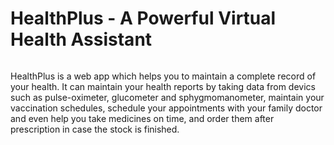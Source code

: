 # HealthPlus -  A Powerful Virtual Health Assistant
<center><img src=""></center>

HealthPlus is a web app which helps you to maintain a complete record of your health. It can maintain your health reports by taking data from devics such as pulse-oximeter, glucometer and sphygmomanometer, maintain your vaccination schedules, schedule your appointments with your family doctor and even help you take medicines on time, and order them after prescription in case the stock is finished.


